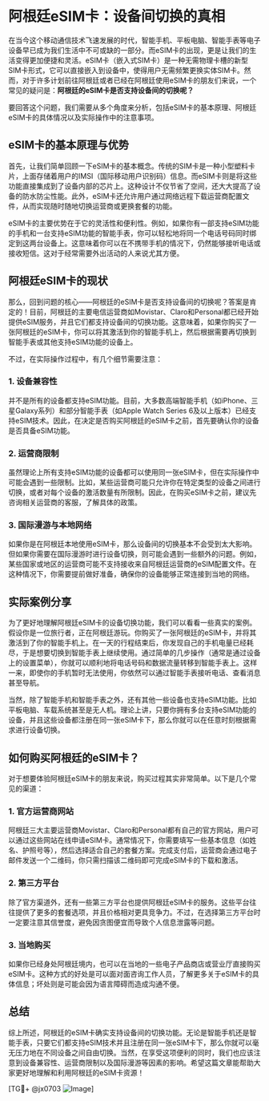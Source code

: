 # 阿根廷eSIM卡：设备间切换的真相

在当今这个移动通信技术飞速发展的时代，智能手机、平板电脑、智能手表等电子设备早已成为我们生活中不可或缺的一部分。而eSIM卡的出现，更是让我们的生活变得更加便捷和灵活。eSIM卡（嵌入式SIM卡）是一种无需物理卡槽的新型SIM卡形式，它可以直接嵌入到设备中，使得用户无需频繁更换实体SIM卡。然而，对于许多计划前往阿根廷或者已经在阿根廷使用eSIM卡的朋友们来说，一个常见的疑问是：**阿根廷的eSIM卡是否支持设备间的切换呢？**

要回答这个问题，我们需要从多个角度来分析，包括eSIM卡的基本原理、阿根廷eSIM卡的具体情况以及实际操作中的注意事项。

## eSIM卡的基本原理与优势

首先，让我们简单回顾一下eSIM卡的基本概念。传统的SIM卡是一种小型塑料卡片，上面存储着用户的IMSI（国际移动用户识别码）信息。而eSIM卡则是将这些功能直接集成到了设备内部的芯片上。这种设计不仅节省了空间，还大大提高了设备的防水防尘性能。此外，eSIM卡还允许用户通过网络远程下载运营商配置文件，从而实现随时随地切换运营商或更换套餐的功能。

eSIM卡的主要优势在于它的灵活性和便利性。例如，如果你有一部支持eSIM功能的手机和一台支持eSIM功能的智能手表，你可以轻松地将同一个电话号码同时绑定到这两台设备上。这意味着你可以在不携带手机的情况下，仍然能够接听电话或接收短信。这对于经常需要外出活动的人来说尤其方便。

## 阿根廷eSIM卡的现状

那么，回到问题的核心——阿根廷的eSIM卡是否支持设备间的切换呢？答案是肯定的！目前，阿根廷的主要电信运营商如Movistar、Claro和Personal都已经开始提供eSIM服务，并且它们都支持设备间的切换功能。这意味着，如果你购买了一张阿根廷的eSIM卡，你可以将其激活到你的智能手机上，然后根据需要再切换到智能手表或其他支持eSIM功能的设备上。

不过，在实际操作过程中，有几个细节需要注意：

### 1. 设备兼容性

并不是所有的设备都支持eSIM功能。目前，大多数高端智能手机（如iPhone、三星Galaxy系列）和部分智能手表（如Apple Watch Series 6及以上版本）已经支持eSIM技术。因此，在决定是否购买阿根廷的eSIM卡之前，首先要确认你的设备是否具备eSIM功能。

### 2. 运营商限制

虽然理论上所有支持eSIM功能的设备都可以使用同一张eSIM卡，但在实际操作中可能会遇到一些限制。比如，某些运营商可能只允许你在特定类型的设备之间进行切换，或者对每个设备的激活数量有所限制。因此，在购买eSIM卡之前，建议先咨询相关运营商的客服，了解具体的政策。

### 3. 国际漫游与本地网络

如果你是在阿根廷本地使用eSIM卡，那么设备间的切换基本不会受到太大影响。但如果你需要在国际漫游时进行设备切换，则可能会遇到一些额外的问题。例如，某些国家或地区的运营商可能不支持接收来自阿根廷运营商的eSIM配置文件。在这种情况下，你需要提前做好准备，确保你的设备能够正常连接到当地的网络。

## 实际案例分享

为了更好地理解阿根廷eSIM卡的设备切换功能，我们可以看看一些真实的案例。假设你是一位旅行者，正在阿根廷游玩。你购买了一张阿根廷的eSIM卡，并将其激活到了你的智能手机上。在一天的行程结束后，你发现自己的手机电量已经耗尽，于是想要切换到智能手表上继续使用。通过简单的几步操作（通常是通过设备上的设置菜单），你就可以顺利地将电话号码和数据流量转移到智能手表上。这样一来，即使你的手机暂时无法使用，你依然可以通过智能手表接听电话、查看消息甚至导航。

当然，除了智能手机和智能手表之外，还有其他一些设备也支持eSIM功能。比如平板电脑、车载系统甚至是无人机。理论上讲，只要你拥有多台支持eSIM功能的设备，并且这些设备都注册在同一张eSIM卡下，那么你就可以在任意时刻根据需求进行设备切换。

## 如何购买阿根廷的eSIM卡？

对于想要体验阿根廷eSIM卡的朋友来说，购买过程其实非常简单。以下是几个常见的渠道：

### 1. 官方运营商网站

阿根廷三大主要运营商Movistar、Claro和Personal都有自己的官方网站，用户可以通过这些网站在线申请eSIM卡。通常情况下，你需要填写一些基本信息（如姓名、护照号等），然后选择适合自己的套餐方案。完成支付后，运营商会通过电子邮件发送一个二维码，你只需扫描该二维码即可完成eSIM卡的下载和激活。

### 2. 第三方平台

除了官方渠道外，还有一些第三方平台也提供阿根廷eSIM卡的服务。这些平台往往提供了更多的套餐选项，并且价格相对更具竞争力。不过，在选择第三方平台时一定要注意其信誉度，避免因贪图便宜而导致个人信息泄露等问题。

### 3. 当地购买

如果你已经身处阿根廷境内，也可以在当地的一些电子产品商店或营业厅直接购买eSIM卡。这种方式的好处是可以面对面咨询工作人员，了解更多关于eSIM卡的具体信息；坏处则是可能会因为语言障碍而造成沟通不便。

## 总结

综上所述，阿根廷的eSIM卡确实支持设备间的切换功能。无论是智能手机还是智能手表，只要它们都支持eSIM技术并且注册在同一张eSIM卡下，那么你就可以毫无压力地在不同设备之间自由切换。当然，在享受这项便利的同时，我们也应该注意到设备兼容性、运营商限制以及国际漫游等因素的影响。希望这篇文章能帮助大家更好地理解和利用阿根廷的eSIM卡资源！

[TG💪+ @jx0703 ![Image](https://github.com/user-attachments/assets/dbca1d08-cadb-493c-b0ec-ad6f7a83f270)]